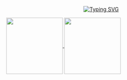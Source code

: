 <p align="center">
  <a href="https://git.io/typing-svg"><img src="https://readme-typing-svg.herokuapp.com?font=Dancing+Script&size=37&duration=3000&color=010405&center=%D0%B8%D1%81%D1%82%D0%B8%D0%BD%D0%BD%D1%8B%D0%B9&vCenter=%D0%B8%D1%81%D1%82%D0%B8%D0%BD%D0%BD%D1%8B%D0%B9&multiline=true&repeat=%D0%B8%D1%81%D1%82%D0%B8%D0%BD%D0%BD%D1%8B%D0%B9&random=%D0%9B%D0%9E%D0%96%D0%AC&width=450&height=100&lines=Hello%2C+I'm+Aleksandr%2C;I+do+automated+software+testing." alt="Typing SVG" /></a>
</p>

<a href="https://github.com/anuraghazra/github-readme-stats">
  <img height=150 align="center" src="https://github-readme-stats.vercel.app/api/top-langs/?username=Aleks-QA&layout=compact&langs_count=8&size_weight=0.5&count_weight=0.5" />
</a>
<a href="https://github.com/anuraghazra/convoychat">
  <img height=150 align="center" src="https://github-readme-stats.vercel.app/api?username=Aleks-QA&show_icons=true&bg_color=00000000&rank_icon=github&include_all_commits=true&hide=issues,contribs" />
</a>



<!-- <a href="https://t.me/naumov_qa" target="_blank">![Telegram](https://img.shields.io/badge/Telegram-2CA5E0?style=for-the-badge&logo=telegram&logoColor=white)</a>  -->
